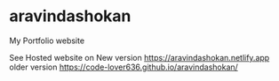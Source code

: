 # aravindashokan
My Portfolio website

See Hosted website on 
New version https://aravindashokan.netlify.app <br/>
older version https://code-lover636.github.io/aravindashokan/
